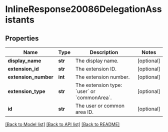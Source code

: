 # InlineResponse20086DelegationAssistants

## Properties
Name | Type | Description | Notes
------------ | ------------- | ------------- | -------------
**display_name** | **str** | The display name. | [optional] 
**extension_id** | **str** | The extension ID. | [optional] 
**extension_number** | **int** | The extension number. | [optional] 
**extension_type** | **str** | The extension type: &#x60;user&#x60; or &#x60;commonArea&#x60;. | [optional] 
**id** | **str** | The user or common area ID. | [optional] 

[[Back to Model list]](../README.md#documentation-for-models) [[Back to API list]](../README.md#documentation-for-api-endpoints) [[Back to README]](../README.md)

